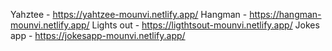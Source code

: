 Yahztee - https://yahtzee-mounvi.netlify.app/
Hangman - https://hangman-mounvi.netlify.app/
Lights out - https://ligthtsout-mounvi.netlify.app/
Jokes app - https://jokesapp-mounvi.netlify.app/
